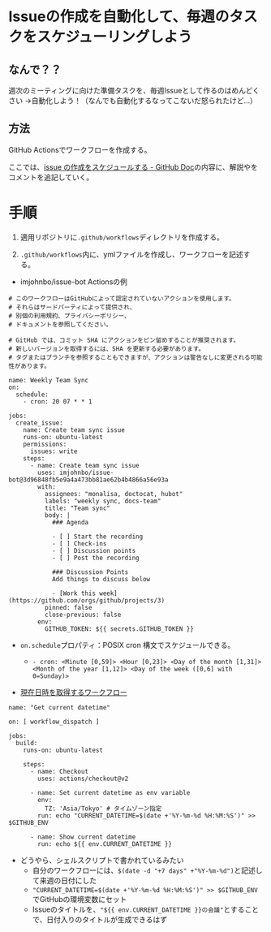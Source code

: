# Issueの作成を自動化して、毎週のタスクをスケジューリングしよう

## なんで？？
週次のミーティングに向けた準備タスクを、毎週Issueとして作るのはめんどくさい
→自動化しよう！（なんでも自動化するなってこないだ怒られたけど…）

## 方法
GitHub Actionsでワークフローを作成する。

ここでは、[issue の作成をスケジュールする - GitHub Doc](https://docs.github.com/ja/actions/using-workflows/events-that-trigger-workflows#scheduled-events)の内容に、解説やをコメントを追記していく。

# 手順
1. 適用リポジトリに`.github/workflows`ディレクトリを作成する。

2. `.github/workflows`内に、ymlファイルを作成し、ワークフローを記述する。

- imjohnbo/issue-bot Actionsの例
```
# このワークフローはGitHubによって認定されていないアクションを使用します。
# それらはサードパーティによって提供され、
# 別個の利用規約、プライバシーポリシー、
# ドキュメントを参照してください。

# GitHub では、コミット SHA にアクションをピン留めすることが推奨されます。
# 新しいバージョンを取得するには、SHA を更新する必要があります。
# タグまたはブランチを参照することもできますが、アクションは警告なしに変更される可能性があります。

name: Weekly Team Sync
on:
  schedule:
    - cron: 20 07 * * 1

jobs:
  create_issue:
    name: Create team sync issue
    runs-on: ubuntu-latest
    permissions:
      issues: write
    steps:
      - name: Create team sync issue
        uses: imjohnbo/issue-bot@3d96848fb5e9a4a473bb81ae62b4b4866a56e93a
        with:
          assignees: "monalisa, doctocat, hubot"
          labels: "weekly sync, docs-team"
          title: "Team sync"
          body: |
            ### Agenda

            - [ ] Start the recording
            - [ ] Check-ins
            - [ ] Discussion points
            - [ ] Post the recording
                    
            ### Discussion Points
            Add things to discuss below

            - [Work this week](https://github.com/orgs/github/projects/3)
          pinned: false
          close-previous: false
        env:
          GITHUB_TOKEN: ${{ secrets.GITHUB_TOKEN }}
```

  - `on.schedule`プロパティ：POSIX cron 構文でスケジュールできる。
    - `- cron: <Minute [0,59]> <Hour [0,23]> <Day of the month [1,31]> <Month of the year [1,12]> <Day of the week ([0,6] with 0=Sunday)>`

- [現在日時を取得するワークフロー](https://qiita.com/itouuuuuuuuu/items/ebf0d4c306b54747374f)
```
name: "Get current datetime"

on: [ workflow_dispatch ]

jobs:
  build:
    runs-on: ubuntu-latest

    steps:
      - name: Checkout
        uses: actions/checkout@v2

      - name: Set current datetime as env variable
        env:
          TZ: 'Asia/Tokyo' # タイムゾーン指定
        run: echo "CURRENT_DATETIME=$(date +'%Y-%m-%d %H:%M:%S')" >> $GITHUB_ENV

      - name: Show current datetime
        run: echo ${{ env.CURRENT_DATETIME }}
```
  - どうやら、シェルスクリプトで書かれているみたい
    - 自分のワークフローには、`$(date -d "+7 days" +"%Y-%m-%d")`と記述して来週の日付にした
    - `"CURRENT_DATETIME=$(date +'%Y-%m-%d %H:%M:%S')" >> $GITHUB_ENV`でGitHubの環境変数にセット
    - Issueのタイトルを、`"${{ env.CURRENT_DATETIME }}の会議"`とすることで、日付入りのタイトルが生成できるはず
